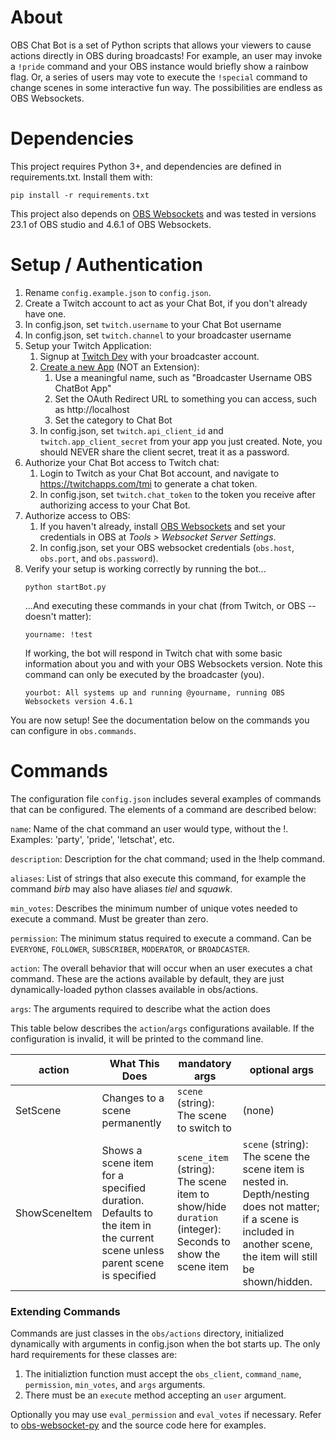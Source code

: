 # About
OBS Chat Bot is a set of Python scripts that allows your viewers to cause actions directly in OBS during broadcasts! For example, an user may invoke a `!pride` command and your OBS instance would briefly show a rainbow flag. Or, a series of users may vote to execute the `!special` command to change scenes in some interactive fun way. The possibilities are endless as OBS Websockets.

# Dependencies
This project requires Python 3+, and dependencies are defined in requirements.txt. Install them with:
```
pip install -r requirements.txt
```
This project also depends on [OBS Websockets](https://obsproject.com/forum/resources/obs-websocket-remote-control-of-obs-studio-made-easy.466/) and was tested in versions 23.1 of OBS studio and 4.6.1 of OBS Websockets. 

# Setup / Authentication
1. Rename `config.example.json` to `config.json`.
1. Create a Twitch account to act as your Chat Bot, if you don't already have one.
1. In config.json, set `twitch.username` to your Chat Bot username
1. In config.json, set `twitch.channel` to your broadcaster username
1. Setup your Twitch Application:
   1. Signup at [Twitch Dev](https://dev.twitch.tv) with your broadcaster account.
   1. [Create a new App](https://dev.twitch.tv/console/apps) (NOT an Extension):
       1. Use a meaningful name, such as "Broadcaster Username OBS ChatBot App"
       1. Set the OAuth Redirect URL to something you can access, such as http://localhost
       1. Set the category to Chat Bot
   1. In config.json, set `twitch.api_client_id` and `twitch.app_client_secret` from your app you just created. Note, you should NEVER share the client secret, treat it as a password.
1. Authorize your Chat Bot access to Twitch chat:
   1. Login to Twitch as your Chat Bot account, and navigate to https://twitchapps.com/tmi to generate a chat token.
   2. In config.json, set `twitch.chat_token` to the token you receive after authorizing access to your Chat Bot.
1. Authorize access to OBS:
   1. If you haven't already, install  [OBS Websockets](https://obsproject.com/forum/resources/obs-websocket-remote-control-of-obs-studio-made-easy.466/) and set your credentials in OBS at _Tools > Websocket Server Settings_. 
   1. In config.json, set your OBS websocket credentials (`obs.host`, `obs.port`, and `obs.password`).
1. Verify your setup is working correctly by running the bot...
   ```
   python startBot.py
   ```
   ...And executing these commands in your chat (from Twitch, or OBS -- doesn't matter):
   ```
   yourname: !test
   ```
   If working, the bot will respond in Twitch chat with some basic information about you and with your OBS Websockets version. Note this command can only be executed by the broadcaster (you).
   ```
   yourbot: All systems up and running @yourname, running OBS Websockets version 4.6.1
   ```
You are now setup! See the documentation below on the commands you can configure in `obs.commands`.

# Commands
The configuration file `config.json` includes several examples of commands that can be configured. 
The elements of a command are described below: 

`name`: Name of the chat command an user would type, without the !. Examples: 'party', 'pride', 'letschat', etc. 

`description`: Description for the chat command; used in the !help command. 

`aliases`: List of strings that also execute this command, for example the command _birb_ may also have aliases _tiel_ and _squawk_. 

`min_votes`: Describes the minimum number of unique votes needed to execute a command. Must be greater than zero. 

`permission`: The minimum status required to execute a command. Can be `EVERYONE`, `FOLLOWER`, `SUBSCRIBER`, `MODERATOR`, or `BROADCASTER`. 

`action`: The overall behavior that will occur when an user executes a chat command. These are the actions available by default, they are just dynamically-loaded python classes available in obs/actions. 

`args`: The arguments required to describe what the action does

This table below describes the `action`/`args` configurations available. If the configuration is invalid, it will be printed to the command line. 

| action        | What This Does                                                                                                          | mandatory args                                                                                           | optional args                                                                  |
|---------------|-------------------------------------------------------------------------------------------------------------------------|----------------------------------------------------------------------------------------------------------|--------------------------------------------------------------------------------|
| SetScene      | Changes to a scene permanently                                                                                          | `scene` (string): The scene to switch to                                                                 | (none)                                                                         |
| ShowSceneItem | Shows a scene item for a specified duration. Defaults to the item in the current scene unless parent scene is specified | `scene_item` (string): The scene item to show/hide <br> `duration` (integer): Seconds to show the scene item | `scene` (string): The scene the scene item is nested in. Depth/nesting does not matter; if a scene is included in another scene, the item will still be shown/hidden. |

### Extending Commands
Commands are just classes in the `obs/actions` directory, initialized dynamically with arguments in config.json when the bot starts up. The only hard requirements for these classes are:
1. The initializtion function must accept the `obs_client`, `command_name`, `permission`, `min_votes`, and `args` arguments. 
2. There must be an `execute` method accepting an `user` argument. 

Optionally you may use `eval_permission` and `eval_votes` if necessary. Refer to [obs-websocket-py](https://github.com/Elektordi/obs-websocket-py) and the source code here for examples.